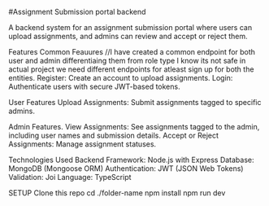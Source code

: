 #Assignment Submission portal backend

A backend system for an assignment submission portal where users can upload assignments, and admins can review and accept or reject them.

Features
Common Feauures //I have created a common endpoint for both user and admin differentiaing them from role type I know its not safe in actual project we need different endpoints for atleast sign up for both the entities. 
Register: Create an account to upload assignments.
Login: Authenticate users with secure JWT-based tokens.

User Features
Upload Assignments: Submit assignments tagged to specific admins.

Admin Features.
View Assignments: See assignments tagged to the admin, including user names and submission details.
Accept or Reject Assignments: Manage assignment statuses.

Technologies Used
Backend Framework: Node.js with Express
Database: MongoDB (Mongoose ORM)
Authentication: JWT (JSON Web Tokens)
Validation: Joi
Language: TypeScript

SETUP
Clone this repo
cd ./folder-name
npm install
npm run dev